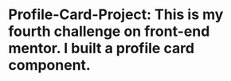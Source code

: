 # Profile-Card-Project: This is my fourth challenge on front-end mentor. I built a profile card component.
